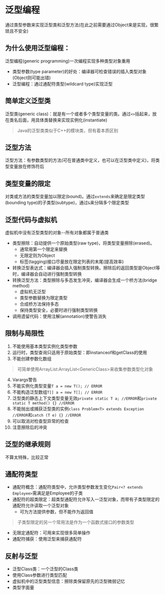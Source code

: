 # 泛型编程
通过类型参数来实现泛型类和泛型方法(在此之前需要通过Object来是实现，很繁琐且不安全)

## 为什么使用泛型编程：
泛型编程(generic programming)一次编程实现多种类型对象重用

- 类型参数(type parameter)的好处：编译器可检查错误的插入类型对象(Object则可能出错)
- 泛型编程：通过通配符类型(wildcard type)实现泛型

## 简单定义泛型类
泛型类(generic class)：就是有一个或者多个类型变量的类。通过`<>`括起来，放在类名后面，用具体类替换来实现实例化(instantiate)
> Java的泛型类类似于C++的模块类，但有着本质区别

## 泛型方法
泛型方法：有参数类型的方法(可在普通类中定义，也可以在泛型类中定义)，将类型变量放在修饰符后

## 类型变量的限定
对类或方法的类型变量加以限定(bound)。通过`extends`来确定是限定类型(bounding type)的子类型(subtype)，通过`&`来分隔多个限定类型

## 泛型代码与虚拟机
虚拟机中没有泛型类型的对象--所有对象都属于普通类
- 类型擦除：自动提供一个原始类型(raw type)，将类型变量擦除(erased)。
  - 通常用第一个限定来替换
  - 无限定则为Object
  - 标签(tagging)接口尽量放在限定列表的末尾(提高效率)
- 转换泛型表达式：编译器会插入强制类型转换。擦除后的返回类型是Object等时，编译器会自动进行强制类型转换
- 转换泛型方法：类型擦除与多态发生冲突，编译器会生成一个桥方法(bridge method)
  - 虚拟机无泛型
  - 类型参数替换为限定类型
  - 合成桥方法保持多态
  - 保持类型安全，必要时进行强制类型转换
- 调用遗留代码：使用注解(annotation)使警告消失

## 限制与局限性
1. 不能使用基本类型实例化类型参数
2. 运行时，类型查询只适用于原始类型：即instanceof和getClass的使用
3. 不能创建参数化数组
> 可简单使用ArrayList:ArrayList<GenericClass<Class>>来收集参数类型化对象
4. Varargs警告
5. 不能实例化类型变量`T a = new T(); // ERROR`
6. 不能构造泛型数组`T[] a = new T[]; // ERROR`
7. 泛型类的静态上下文类型变量无效`private static T a; //ERROR`和`private static T method() {} //ERROR`
8. 不能抛出或捕获泛型类的实例`class Problem<T> extends Exception //ERROR`和`catch (T e) {} //ERROR`
9. 可以取消对检查型异常的检查
10. 注意擦除后的冲突

## 泛型的继承规则
不算太特殊，比较正常

## 通配符类型
- 通配符概念：通配符类型中，允许类型参数发生变化`Pair<? extends Employee>`需满足是Employee的子类
- 通配符的超类限定：超类型通配符允许写入一泛型对象，而带有子类型限定的通配符允许读取一个泛型对象
  - 可为方法提供参数，但不能作为返回值
> 子类型限定的另一个常用法是作为一个函数式接口的参数类型
- 无限定通配符：可用来实现很多简单操作
- 通配符捕获：使用泛型来捕获通配符

## 反射与泛型
- 泛型Class类：一个泛型的Class类
- 使用Class<T>参数进行类型匹配
- 虚拟机中的泛型类型信息：擦除类保留原先的泛型微弱记忆
- 类型字面量